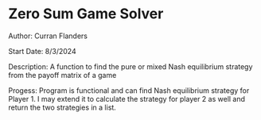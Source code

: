 # Zero Sum Game Solver
Author: Curran Flanders

Start Date: 8/3/2024

Description: A function to find the pure or mixed Nash equilibrium strategy from the payoff matrix of a game

Progess: Program is functional and can find Nash equilibrium strategy for Player 1. I may extend it to calculate the strategy for player 2 as well and return the two strategies in a list.
